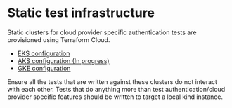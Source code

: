 # Static test infrastructure 

Static clusters for cloud provider specific authentication tests are provisioned using Terraform Cloud.

- [EKS configuration](https://app.terraform.io/app/octopus-deploy/workspaces/calamari-testing-kubernetes-static-infrastructure-eks)
- [AKS configuration (In progress)](https://app.terraform.io/app/octopus-deploy/workspaces/calamari-testing-kubernetes-static-infrastructure-sks)
- [GKE configuration](https://app.terraform.io/app/octopus-deploy/workspaces/calamari-testing-kubernetes-static-infrastructure-gke)

Ensure all the tests that are written against these clusters do not interact with each other.
Tests that do anything more than test authentication/cloud provider specific features should be written to target a local kind instance.